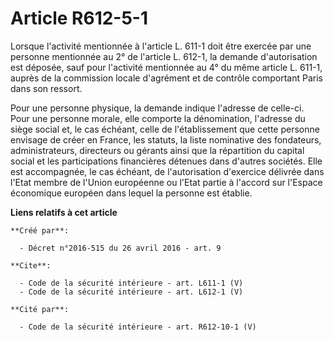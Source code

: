 # Article R612-5-1

Lorsque l'activité mentionnée à l'article L. 611-1 doit être exercée par une personne mentionnée au 2° de l'article L. 612-1,
la demande d'autorisation est déposée, sauf pour l'activité mentionnée au 4° du même article L. 611-1, auprès de la
commission locale d'agrément et de contrôle comportant Paris dans son ressort. 

Pour une personne physique, la demande indique l'adresse de celle-ci. Pour une personne morale, elle comporte la
dénomination, l'adresse du siège social et, le cas échéant, celle de l'établissement que cette personne envisage de créer en
France, les statuts, la liste nominative des fondateurs, administrateurs, directeurs ou gérants ainsi que la répartition du
capital social et les participations financières détenues dans d'autres sociétés. Elle est accompagnée, le cas échéant, de
l'autorisation d'exercice délivrée dans l'Etat membre de l'Union européenne ou l'Etat partie à l'accord sur l'Espace
économique européen dans lequel la personne est établie.

**Liens relatifs à cet article**

	**Créé par**:

	  - Décret n°2016-515 du 26 avril 2016 - art. 9

	**Cite**:

	  - Code de la sécurité intérieure - art. L611-1 (V)
	  - Code de la sécurité intérieure - art. L612-1 (V)

	**Cité par**:

	  - Code de la sécurité intérieure - art. R612-10-1 (V)
